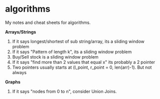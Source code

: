 # algorithms
My notes and cheat sheets for algorithms.

**Arrays/Strings**
1. If it says longest/shortest of sub string/array, its a sliding window problem
2. If it says "Pattern of length k", its a sliding window problem
3. Buy/Sell stock is a sliding window problem
4. If it says "find more than 2 values that equal x" its probably a 2 pointer
5. Two pointers usually starts at (l_point, r_point = 0, len(arr)-1). But not always

**Graphs**
1. If it says "nodes from 0 to n", consider Union Joins.